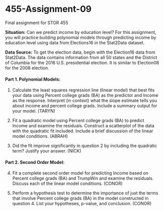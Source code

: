# 455-Assignment-09
Final assignment for STOR 455

__Situation:__ Can we predict income by education level? For this assignment, you will practice building polynomial models through predicting income by education level using data from Elections16 in the Stat2Data dataset. 
 
__Data Source:__ To get the election data, begin with the Election16 data from Stat2Data. The data contains information from all 50 states and the District of Columbia for the 2016 U.S. presidential election. It is similar to Election08 for the 2008 election. 

#### Part 1. Polynomial Models: ####
1. Calculate the least squares regression line (linear model) that best fits your data using Percent college grads (BA) as the predictor and Income as the response. Interpret (in context) what the slope estimate tells you about income and percent college grads. Include a summary output for your model. (TARYN)

2. Fit a quadratic model using Percent college grads (BA) to predict Income and examine the residuals. Construct a scatterplot of the data with the quadratic fit included. Include a brief discussion of the linear model conditions. (ABRAH)

3. Did the fit improve significantly in question 2 by including the quadratic term? Justify your answer. (NICK) 

#### Part 2. Second Order Model: ####
4. Fit a complete second order model for predicting Income based on Percent college grads (BA) and TrumpWin and examine the residuals. Discuss each of the linear model conditions. (CONOR)

5. Perform a hypothesis test to determine the importance of just the terms that involve Percent college grads (BA) in the model constructed in question 4. List your hypotheses, p-value, and conclusion. (CONOR)
